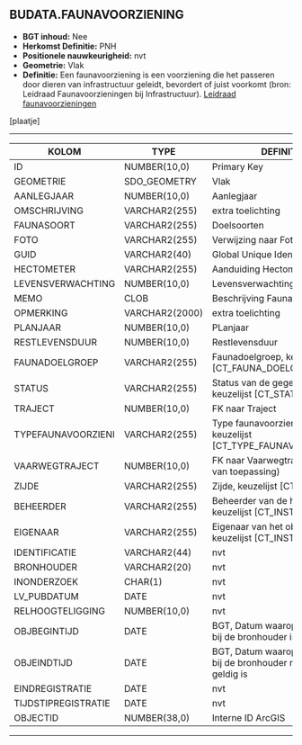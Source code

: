 ## BUDATA.FAUNAVOORZIENING


* __BGT inhoud:__ Nee
* __Herkomst Definitie:__ PNH
* __Positionele nauwkeurigheid:__ nvt
* __Geometrie:__ Vlak
* __Definitie:__ Een faunavoorziening is een voorziening die het passeren door dieren van infrastructuur geleidt, bevordert of juist voorkomt (bron: Leidraad Faunavoorzieningen bij Infrastructuur).
[Leidraad faunavoorzieningen](http://www.mjpo.nl/publicaties/leidraad_faunavoorzieningen_bij_infrastructuur/?page=leidraad)

[plaatje]

***

|KOLOM                           	|TYPE          	|DEFINITIE|
|------                          	|----          	|-----    |
|ID                              	|NUMBER(10,0)  	|Primary Key|
|GEOMETRIE                       	|SDO_GEOMETRY  	|Vlak|
|AANLEGJAAR                      	|NUMBER(10,0)  	|Aanlegjaar|
|OMSCHRIJVING                    	|VARCHAR2(255) 	|extra toelichting|
|FAUNASOORT                      	|VARCHAR2(255) 	|Doelsoorten|
|FOTO                            	|VARCHAR2(255) 	|Verwijzing naar Foto|
|GUID                            	|VARCHAR2(40)  	|Global Unique Identifier|
|HECTOMETER                      	|VARCHAR2(255)  |Aanduiding Hectometrering|
|LEVENSVERWACHTING               	|NUMBER(10,0)  	|Levensverwachting|
|MEMO                            	|CLOB          	|Beschrijving Faunavoorziening|
|OPMERKING                       	|VARCHAR2(2000)	|extra toelichting|
|PLANJAAR                        	|NUMBER(10,0)  	|PLanjaar|
|RESTLEVENSDUUR                  	|NUMBER(10,0)  	|Restlevensduur|
|FAUNADOELGROEP                  	|VARCHAR2(255) 	|Faunadoelgroep, keuzelijst [CT_FAUNA_DOELGROEP]|
|STATUS                          	|VARCHAR2(255) 	|Status van de gegevens, keuzelijst [CT_STATUS]|
|TRAJECT                         	|NUMBER(10,0)  	|FK naar Traject|
|TYPEFAUNAVOORZIENI              	|VARCHAR2(255) 	|Type faunavoorziening, keuzelijst [CT_TYPE_FAUNAVOORZIENING]|
|VAARWEGTRAJECT                  	|NUMBER(10,0)  	|FK naar Vaarwegtraject (indien van toepassing)|
|ZIJDE                           	|VARCHAR2(255) 	|Zijde, keuzelijst [CT_ZIJDE]|
|BEHEERDER                       	|VARCHAR2(255) 	|Beheerder van de halte, keuzelijst [CT_INSTANTIE]|
|EIGENAAR                        	|VARCHAR2(255) 	|Eigenaar van het object, keuzelijst [CT_INSTANTIE]|
|IDENTIFICATIE                   	|VARCHAR2(44)  	|nvt|
|BRONHOUDER                      	|VARCHAR2(20)  	|nvt|
|INONDERZOEK                     	|CHAR(1)       	|nvt|
|LV_PUBDATUM                     	|DATE          	|nvt|
|RELHOOGTELIGGING                	|NUMBER(10,0)  	|nvt|
|OBJBEGINTIJD                    	|DATE          	|BGT, Datum waarop het object bij de bronhouder is ontstaan|
|OBJEINDTIJD                     	|DATE          	|BGT, Datum waarop het object bij de bronhouder niet meer geldig is|
|EINDREGISTRATIE                 	|DATE          	|nvt|
|TIJDSTIPREGISTRATIE             	|DATE          	|nvt|
|OBJECTID                        	|NUMBER(38,0)   |Interne ID ArcGIS|

***